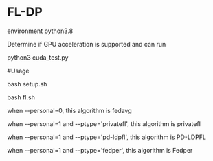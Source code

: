 # FL-DP
environment python3.8

Determine if GPU acceleration is supported and can run 

python3 cuda_test.py

#Usage

bash setup.sh

bash fl.sh

when --personal=0, this algorithm is fedavg

when --personal=1 and --ptype='privatefl', this algorithm is privatefl

when --personal=1 and --ptype='pd-ldpfl', this algorithm is PD-LDPFL

when --personal=1 and --ptype='fedper', this algorithm is Fedper